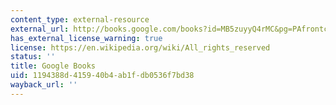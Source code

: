 ```yaml
---
content_type: external-resource
external_url: http://books.google.com/books?id=MB5zuyyQ4rMC&pg=PAfrontcover
has_external_license_warning: true
license: https://en.wikipedia.org/wiki/All_rights_reserved
status: ''
title: Google Books
uid: 1194388d-4159-40b4-ab1f-db0536f7bd38
wayback_url: ''
---
```

